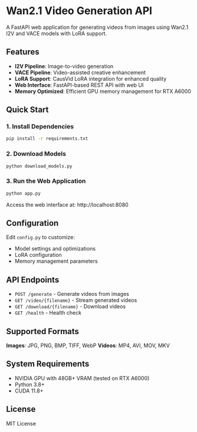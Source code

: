 # Wan2.1 Video Generation API

A FastAPI web application for generating videos from images using Wan2.1 I2V and VACE models with LoRA support.

## Features

- **I2V Pipeline**: Image-to-video generation
- **VACE Pipeline**: Video-assisted creative enhancement
- **LoRA Support**: CausVid LoRA integration for enhanced quality
- **Web Interface**: FastAPI-based REST API with web UI
- **Memory Optimized**: Efficient GPU memory management for RTX A6000

## Quick Start

### 1. Install Dependencies
```bash
pip install -r requirements.txt
```

### 2. Download Models
```bash
python download_models.py
```

### 3. Run the Web Application
```bash
python app.py
```

Access the web interface at: http://localhost:8080

## Configuration

Edit `config.py` to customize:
- Model settings and optimizations
- LoRA configuration
- Memory management parameters

## API Endpoints

- `POST /generate` - Generate videos from images
- `GET /video/{filename}` - Stream generated videos
- `GET /download/{filename}` - Download videos
- `GET /health` - Health check

## Supported Formats

**Images**: JPG, PNG, BMP, TIFF, WebP
**Videos**: MP4, AVI, MOV, MKV

## System Requirements

- NVIDIA GPU with 48GB+ VRAM (tested on RTX A6000)
- Python 3.8+
- CUDA 11.8+

## License

MIT License 